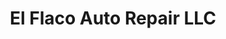 ---
title: "El Flaco Auto Repair LLC"
url: /phoenix/el-flaco-auto-repair-llc/
shop: Autowerkstatt
---